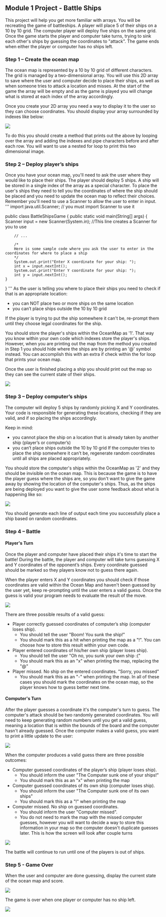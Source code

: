 ## Module 1 Project - Battle Ships

This project will help you get more familiar with arrays. You will be recreating the game of battleships. A player will place 5 of their ships on a 10 by 10 grid. The computer player will deploy five ships on the same grid. Once the game starts the player and computer take turns, trying to sink each other's ships by guessing the coordinates to "attack". The game ends when either the player or computer has no ships left.

### Step 1 – Create the ocean map
The ocean map is represented by a 10 by 10 grid of different characters. The grid is managed by a two-dimensional array. You will use this 2D array to save where the user and computer decide to place their ships, as well as when someone tries to attack a location and misses. At the start of the game the array will be empty and as the game is played you will change what is stored at each index of the array accordingly.

Once you create your 2D array you need a way to display it to the user so they can choose coordinates. You should display your array surrounded by indexes like below:

![](https://prod-edxapp.edx-cdn.org/assets/courseware/v1/e210b75d6f2b1270d4657ab8d6358a9d/asset-v1:Microsoft+DEV277x+2T2018+type@asset+block/1-initialScreen.png)

To do this you should create a method that prints out the above by looping over the array and adding the indexes and pipe characters before and after each row. You will want to use a nested for loop to print this two dimensional image.

### Step 2 – Deploy player’s ships

Once you have your ocean map, you'll need to ask the user where they would like to place their ships. The player should deploy 5 ships. A ship will be stored in a single index of the array as a special character. To place the user's ships they need to tell you the coordinates of where the ship should be placed and you need to update the ocean map to reflect their choices. Remember you'll need to use a Scanner to allow the user to enter in input.
'''
import java.util.Scanner; // you must import Scanner to use it

public class BattleShipsGame {
    public static void main(String[] args) {
        Scanner input = new Scanner(System.in); //This line creates a Scanner for you to use

        // ...

        /* 
        Here is some sample code where you ask the user to enter in the coordinates for where to place a ship
        */
        System.out.print("Enter X coordinate for your ship: ");
        int x = input.nextInt();
        System.out.print("Enter Y coordinate for your ship: ");
        int y = input.nextInt();
    }
}
'''
As the user is telling you where to place their ships you need to check if that is an appropriate location:

- you can NOT place two or more ships on the same location
- you can’t place ships outside the 10 by 10 grid

If the player is trying to put the ship somewhere it can't be, re-prompt them until they choose legal coordinates for the ship.

You should store the player's ships within the OceanMap as '1'. That way you know within your own code which indexes store the player's ships. However, when you are printing out the map from the method you created in Step 1 you should hide where the ships are by printing an '@' symbol instead. You can accomplish this with an extra if check within the for loop that prints your ocean map.

Once the user is finished placing a ship you should print out the map so they can see the current state of their ships.

![](https://prod-edxapp.edx-cdn.org/assets/courseware/v1/7baeab8a0438e6f9d85b8f90fa69577c/asset-v1:Microsoft+DEV277x+2T2018+type@asset+block/2-battleShip.png)

### Step 3 – Deploy computer’s ships

The computer will deploy 5 ships by randomly picking X and Y coordinates. Your code is responsible for generating these locations, checking if they are valid, and if so placing the ships accordingly.

Keep in mind:

- you cannot place the ship on a location that is already taken by another ship (player’s or computer’s)
- you can’t place ships outside the 10 by 10 grid
If the computer tries to place the ship somewhere it can't be, regenerate random coordinates until all ships are placed appropriately.

You should store the computer's ships within the OceanMap as '2' and they should be invisible on the ocean map. This is because the game is to have the player guess where the ships are, so you don't want to give the game away by showing the location of the computer's ships. Thus, as the ships are being deployed you want to give the user some feedback about what is happening like so:

![](https://prod-edxapp.edx-cdn.org/assets/courseware/v1/ec4cbb8a395cdec27dc7ba4e5d7cd5d2/asset-v1:Microsoft+DEV277x+2T2018+type@asset+block/3-shipDeployed.png)

You should generate each line of output each time you successfully place a ship based on random coordinates.

### Step 4 – Battle
#### Player's Turn
Once the player and computer have placed their ships it's time to start the battle! During the battle, the player and computer will take turns guessing X and Y coordinates of the opponent’s ships. Every coordinate guessed should be marked so they players know not to guess there again.

When the player enters X and Y coordinates you should check if those coordinates are valid within the Ocean Map and haven't been guessed by the user yet, keep re-prompting until the user enters a valid guess. Once the guess is valid your program needs to evaluate the result of the move.

![](https://prod-edxapp.edx-cdn.org/assets/courseware/v1/9d44066122f8a39288fa30ea86b373c4/asset-v1:Microsoft+DEV277x+2T2018+type@asset+block/4-enterCoordinates.png)

There are three possible results of a valid guess:

- Player correctly guessed coordinates of computer’s ship (computer loses ship).
  - You should tell the user "Boom! You sunk the ship!"
  - You should mark this as a hit when printing the map as a "!". You can choose how to store this result within your own code.
- Player entered coordinates of his/her own ship (player loses ship).
  - You should tell the user "Oh no, you sunk your own ship :("
  - You should mark this as an "x" when printing the map, replacing the "@"
- Player missed. No ship on the entered coordinates. "Sorry, you missed"
  - You should mark this as an "-" when printing the map.
In all of these cases you should mark the coordinates on the ocean map, so the player knows how to guess better next time.

#### Computer's Turn
After the player guesses a coordinate it's the computer's turn to guess. The computer's attack should be two randomly generated coordinates. You will need to keep generating random numbers until you get a valid guess, meaning a location that is within the bounds of the board and the computer hasn't already guessed. Once the computer makes a valid guess, you want to print a little update to the user:

![](https://prod-edxapp.edx-cdn.org/assets/courseware/v1/d03acfdb22d8fe6de8e0436d7eb1410a/asset-v1:Microsoft+DEV277x+2T2018+type@asset+block/5-computerMiss.png)

When the computer produces a valid guess there are three possible outcomes:

- Computer guessed coordinates of the player’s ship (player loses ship).
  - You should inform the user "The Computer sunk one of your ships!"
  - You should mark this as an "x" when printing the map
- Computer guessed coordinates of its own ship (computer loses ship).
  - You should inform the user "The Computer sunk one of its own ships"
  - You should mark this as a "!" when printing the map
- Computer missed. No ship on guessed coordinates.
  - You should inform the user "Computer missed".
  - You do not need to mark the map with the missed computer guesses, however you will want to decide a way to store this information in your map so the computer doesn't duplicate guesses later.
This is how the screen will look after couple turns

![](https://prod-edxapp.edx-cdn.org/assets/courseware/v1/3641d1739f603f8e3f6ee29e09ff4fe5/asset-v1:Microsoft+DEV277x+2T2018+type@asset+block/7-coupleTurns.png)

The battle will continue to run until one of the players is out of ships.

### Step 5 - Game Over
When the user and computer are done guessing, display the current state of the ocean map and score.

![](https://prod-edxapp.edx-cdn.org/assets/courseware/v1/3be01c490e6cb7616a9ceb89b59ce1fe/asset-v1:Microsoft+DEV277x+2T2018+type@asset+block/6-oceanMap.png)

The game is over when one player or computer has no ship left.

![](https://prod-edxapp.edx-cdn.org/assets/courseware/v1/72c1c3336521c4dbd5bfadc164f7841e/asset-v1:Microsoft+DEV277x+2T2018+type@asset+block/8-gameOver.png)
